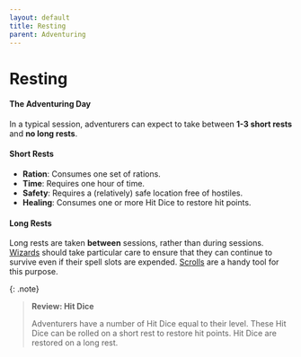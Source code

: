 ```yaml
---
layout: default
title: Resting
parent: Adventuring
---
```



# Resting

#### The Adventuring Day

In a typical session, adventurers can expect to take between **1-3 short rests** and **no long rests**. 

#### Short Rests 

* **Ration**: Consumes one set of rations.
* **Time**: Requires one hour of time.
* **Safety**: Requires a (relatively) safe location free of hostiles.
* **Healing**: Consumes one or more Hit Dice to restore hit points.


#### Long Rests 

Long rests are taken **between** sessions, rather than during sessions. [Wizards](../character_creation/class/wizard) should take particular care to ensure that they can continue to survive even if their spell slots are expended. [Scrolls](../gear/scrolls) are a handy tool for this purpose.

{: .note}
> **Review: Hit Dice**
>
> Adventurers have a number of Hit Dice equal to their level. These Hit Dice can be rolled on a short rest to restore hit points. Hit Dice are restored on a long rest.

<!-- {: .mundane-item}
> **Triage Pack**
>
> A collection of splints, salves, and antivenoms. A pack can be used during a short rest by someone proficient in the medicine skill.
> 
> The pack neutralizes non-magical poisons and restores an expended hit die for up to six people. After use, it is consumed. -->
